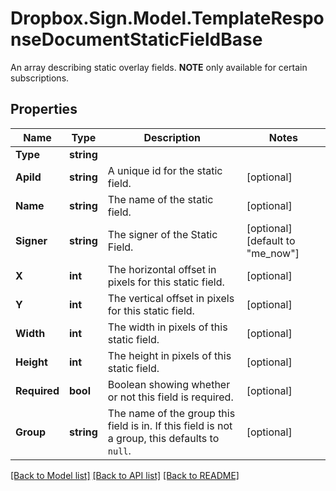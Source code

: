 # Dropbox.Sign.Model.TemplateResponseDocumentStaticFieldBase
An array describing static overlay fields. **NOTE** only available for certain subscriptions.

## Properties

Name | Type | Description | Notes
------------ | ------------- | ------------- | -------------
**Type** | **string** |    | 
**ApiId** | **string** |  A unique id for the static field.  | [optional] 
**Name** | **string** |  The name of the static field.  | [optional] 
**Signer** | **string** |  The signer of the Static Field.  | [optional] [default to "me_now"]
**X** | **int** |  The horizontal offset in pixels for this static field.  | [optional] 
**Y** | **int** |  The vertical offset in pixels for this static field.  | [optional] 
**Width** | **int** |  The width in pixels of this static field.  | [optional] 
**Height** | **int** |  The height in pixels of this static field.  | [optional] 
**Required** | **bool** |  Boolean showing whether or not this field is required.  | [optional] 
**Group** | **string** |  The name of the group this field is in. If this field is not a group, this defaults to `null`.  | [optional] 

[[Back to Model list]](../README.md#documentation-for-models) [[Back to API list]](../README.md#documentation-for-api-endpoints) [[Back to README]](../README.md)

